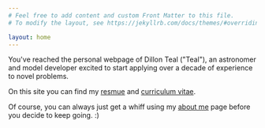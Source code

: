 ```yaml
---
# Feel free to add content and custom Front Matter to this file.
# To modify the layout, see https://jekyllrb.com/docs/themes/#overriding-theme-defaults

layout: home
---
```


You've reached the personal webpage of Dillon Teal ("Teal"), an astronomer and
model developer excited to start applying over a decade of experience to novel
problems.

On this site you can find my 
[resmue](/resume) and 
[curriculum vitae](/documents/professional/cv.pdf).

Of course, you can always just get a whiff using my [about me](/about) page
before you decide to keep going. :)
